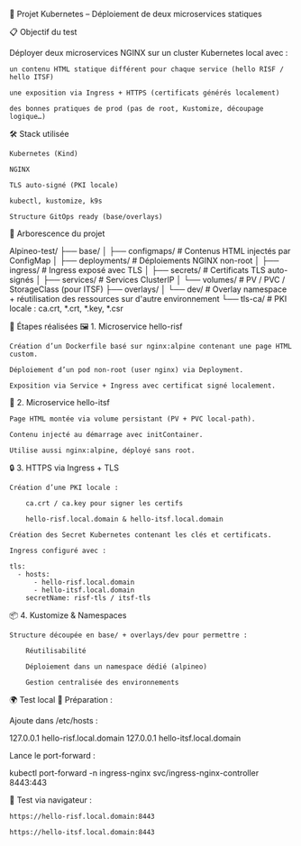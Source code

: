 🚀 Projet Kubernetes – Déploiement de deux microservices statiques


📋 Objectif du test

Déployer deux microservices NGINX sur un cluster Kubernetes local avec :

    un contenu HTML statique différent pour chaque service (hello RISF / hello ITSF)

    une exposition via Ingress + HTTPS (certificats générés localement)

    des bonnes pratiques de prod (pas de root, Kustomize, découpage logique…)


🛠️ Stack utilisée

    Kubernetes (Kind)

    NGINX

    TLS auto-signé (PKI locale)

    kubectl, kustomize, k9s

    Structure GitOps ready (base/overlays)


📁 Arborescence du projet

Alpineo-test/
├── base/
│   ├── configmaps/          # Contenus HTML injectés par ConfigMap
│   ├── deployments/         # Déploiements NGINX non-root
│   ├── ingress/             # Ingress exposé avec TLS
│   ├── secrets/             # Certificats TLS auto-signés
│   ├── services/            # Services ClusterIP
│   └── volumes/             # PV / PVC / StorageClass (pour ITSF)
├── overlays/
│   └── dev/                 # Overlay namespace + réutilisation des ressources sur d'autre environnement
└── tls-ca/                  # PKI locale : ca.crt, *.crt, *.key, *.csr


🔧 Étapes réalisées
🖼️ 1. Microservice hello-risf

    Création d’un Dockerfile basé sur nginx:alpine contenant une page HTML custom.

    Déploiement d’un pod non-root (user nginx) via Deployment.

    Exposition via Service + Ingress avec certificat signé localement.

💽 2. Microservice hello-itsf

    Page HTML montée via volume persistant (PV + PVC local-path).

    Contenu injecté au démarrage avec initContainer.

    Utilise aussi nginx:alpine, déployé sans root.

🔒 3. HTTPS via Ingress + TLS

    Création d’une PKI locale :

        ca.crt / ca.key pour signer les certifs

        hello-risf.local.domain & hello-itsf.local.domain

    Création des Secret Kubernetes contenant les clés et certificats.

    Ingress configuré avec :

    tls:
      - hosts:
          - hello-risf.local.domain
          - hello-itsf.local.domain
        secretName: risf-tls / itsf-tls

📦 4. Kustomize & Namespaces

    Structure découpée en base/ + overlays/dev pour permettre :

        Réutilisabilité

        Déploiement dans un namespace dédié (alpineo)

        Gestion centralisée des environnements

🌍 Test local
🧪 Préparation :

Ajoute dans /etc/hosts :

127.0.0.1 hello-risf.local.domain
127.0.0.1 hello-itsf.local.domain

Lance le port-forward :

kubectl port-forward -n ingress-nginx svc/ingress-nginx-controller 8443:443

🧼 Test via navigateur :

    https://hello-risf.local.domain:8443

    https://hello-itsf.local.domain:8443